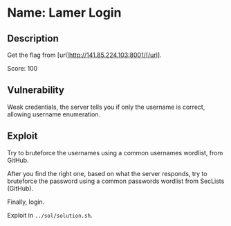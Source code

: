 # Name: Lamer Login

## Description

Get the flag from [url]http://141.85.224.103:8001/[/url].

Score: 100

## Vulnerability

Weak credentials, the server tells you if only the username is correct, allowing username enumeration.

## Exploit

Try to bruteforce the usernames using a common usernames wordlist, from GitHub.

After you find the right one, based on what the server responds, try to bruteforce the password using a common passwords wordlist from SecLists (GitHub).

Finally, login.

Exploit in `../sol/solution.sh`.